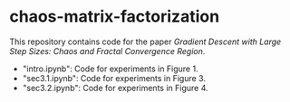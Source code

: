 # chaos-matrix-factorization

This repository contains code for the paper *Gradient Descent with Large Step Sizes: Chaos and Fractal Convergence Region*.

* "intro.ipynb": Code for experiments in Figure 1. 
* "sec3.1.ipynb": Code for experiments in Figure 3.
* "sec3.2.ipynb": Code for experiments in Figure 4. 
